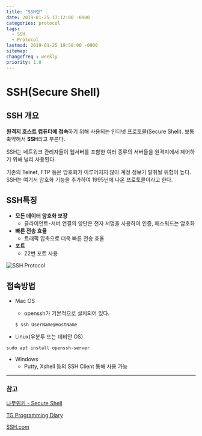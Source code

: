 ```yaml
---
title: "SSH란"
date: 2019-01-25 17:12:00 -0900
categories: protocol
tags: 
  - SSH
  - Protocol
lastmod: 2019-01-25 19:58:00 -0900
sitemap:
changefreq : weekly
priority: 1.0
---
```


# SSH(Secure Shell)

## SSH 개요

**원격지 호스트 컴퓨터에 접속**하기 위해 사용되는 인터넷 프로토콜(Secure Shell). 보통 축약해서 **SSH**라고 부른다. 

SSH는 네트워크 관리자들이 웹서버를 포함한 여러 종류의 서버들을 원격지에서 제어하기 위해 널리 사용된다.

기존의 Telnet, FTP 등은 암호화가 이루어지지 않아 계정 정보가 탈취될 위험이 높다. SSH는 여기서 암호화 기능을 추가하여 1995년에 나온 프로토콜이라고 한다.

## SSH특징

* **모든 데이터 암호화 보장**
  * 클라이언트-서버 연결의 양단은 전자 서명을 사용하여 인증, 패스워드는 암호화
* **빠른 전송 효율**
  * 트래픽 압축으로 더욱 빠른 전송 효율
* **포트**
  * 22번 포트 사용

![SSH Protocol](https://www.ssh.com/s/how-does-ssh-protocol-work-920x272-SWKuhzNV.png)

## 접속방법

* Mac OS
  * openssh가 기본적으로 설치되어 있다.
  
  ```
  $ ssh UserName@HostName
  ```

* Linux(우분투 또는 데비안 OS)
  
```
sudo apt install openssh-server
```

* Windows
  * Putty, Xshell 등의 SSH Client 통해 사용 가능
 

---

### 참고

[나무위키 - Secure Shell](https://namu.wiki/w/Secure%20Shell)

[TG Programming Diary](https://tg0825.github.io/2018/04/07/ssh/) 

[SSH.com](https://www.ssh.com/ssh/)
